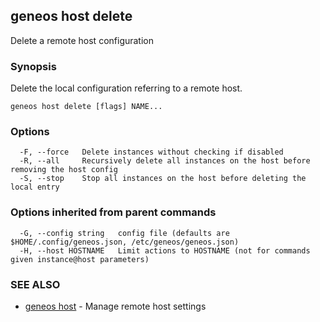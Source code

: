 ## geneos host delete

Delete a remote host configuration

### Synopsis


Delete the local configuration referring to a remote host.


```
geneos host delete [flags] NAME...
```

### Options

```
  -F, --force   Delete instances without checking if disabled
  -R, --all     Recursively delete all instances on the host before removing the host config
  -S, --stop    Stop all instances on the host before deleting the local entry
```

### Options inherited from parent commands

```
  -G, --config string   config file (defaults are $HOME/.config/geneos.json, /etc/geneos/geneos.json)
  -H, --host HOSTNAME   Limit actions to HOSTNAME (not for commands given instance@host parameters)
```

### SEE ALSO

* [geneos host](geneos_host.md)	 - Manage remote host settings

